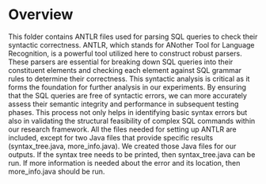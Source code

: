 # Overview
This folder contains ANTLR files used for parsing SQL queries to check their syntactic correctness. ANTLR, which stands for ANother Tool for Language Recognition, is a powerful tool utilized here to construct robust parsers. These parsers are essential for breaking down SQL queries into their constituent elements and checking each element against SQL grammar rules to determine their correctness. This syntactic analysis is critical as it forms the foundation for further analysis in our experiments. By ensuring that the SQL queries are free of syntactic errors, we can more accurately assess their semantic integrity and performance in subsequent testing phases. This process not only helps in identifying basic syntax errors but also in validating the structural feasibility of complex SQL commands within our research framework.
All the files needed for setting up ANTLR are included, except for two Java files that provide specific results (syntax_tree.java, more_info.java). We created those Java files for our outputs. If the syntax tree needs to be printed, then syntax_tree.java can be run. If more information is needed about the error and its location, then more_info.java should be run.
